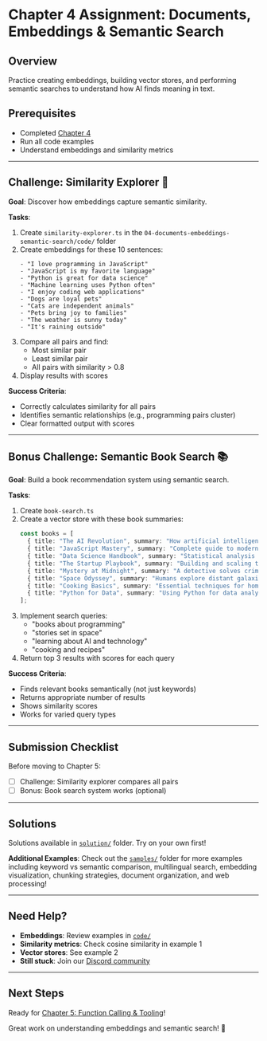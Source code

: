 # Chapter 4 Assignment: Documents, Embeddings & Semantic Search

## Overview

Practice creating embeddings, building vector stores, and performing semantic searches to understand how AI finds meaning in text.

## Prerequisites

- Completed [Chapter 4](./README.md)
- Run all code examples
- Understand embeddings and similarity metrics

---

## Challenge: Similarity Explorer 🔬

**Goal**: Discover how embeddings capture semantic similarity.

**Tasks**:
1. Create `similarity-explorer.ts` in the `04-documents-embeddings-semantic-search/code/` folder
2. Create embeddings for these 10 sentences:
   ```
   - "I love programming in JavaScript"
   - "JavaScript is my favorite language"
   - "Python is great for data science"
   - "Machine learning uses Python often"
   - "I enjoy coding web applications"
   - "Dogs are loyal pets"
   - "Cats are independent animals"
   - "Pets bring joy to families"
   - "The weather is sunny today"
   - "It's raining outside"
   ```
3. Compare all pairs and find:
   - Most similar pair
   - Least similar pair
   - All pairs with similarity > 0.8
4. Display results with scores

**Success Criteria**:
- Correctly calculates similarity for all pairs
- Identifies semantic relationships (e.g., programming pairs cluster)
- Clear formatted output with scores

---

## Bonus Challenge: Semantic Book Search 📚

**Goal**: Build a book recommendation system using semantic search.

**Tasks**:
1. Create `book-search.ts`
2. Create a vector store with these book summaries:
   ```typescript
   const books = [
     { title: "The AI Revolution", summary: "How artificial intelligence is transforming society and business" },
     { title: "JavaScript Mastery", summary: "Complete guide to modern web development with JavaScript" },
     { title: "Data Science Handbook", summary: "Statistical analysis and machine learning for beginners" },
     { title: "The Startup Playbook", summary: "Building and scaling technology companies from scratch" },
     { title: "Mystery at Midnight", summary: "A detective solves crimes in Victorian London" },
     { title: "Space Odyssey", summary: "Humans explore distant galaxies and alien civilizations" },
     { title: "Cooking Basics", summary: "Essential techniques for home chefs and food enthusiasts" },
     { title: "Python for Data", summary: "Using Python for data analysis and visualization" },
   ];
   ```
3. Implement search queries:
   - "books about programming"
   - "stories set in space"
   - "learning about AI and technology"
   - "cooking and recipes"
4. Return top 3 results with scores for each query

**Success Criteria**:
- Finds relevant books semantically (not just keywords)
- Returns appropriate number of results
- Shows similarity scores
- Works for varied query types

---

## Submission Checklist

Before moving to Chapter 5:

- [ ] Challenge: Similarity explorer compares all pairs
- [ ] Bonus: Book search system works (optional)

---

## Solutions

Solutions available in [`solution/`](./solution/) folder. Try on your own first!

**Additional Examples**: Check out the [`samples/`](./samples/) folder for more examples including keyword vs semantic comparison, multilingual search, embedding visualization, chunking strategies, document organization, and web processing!

---

## Need Help?

- **Embeddings**: Review examples in [`code/`](./code/)
- **Similarity metrics**: Check cosine similarity in example 1
- **Vector stores**: See example 2
- **Still stuck**: Join our [Discord community](https://aka.ms/foundry/discord)

---

## Next Steps

Ready for [Chapter 5: Function Calling & Tooling](../05-function-calling-tooling/README.md)!

Great work on understanding embeddings and semantic search! 🚀
